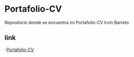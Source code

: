 # Portafolio-CV

Repositorio donde se encuentra mi Portafolio-CV  Irvin Barreto

## link
 -[Portafolio-CV](https://IrvinBarreto.github.io/Portafolio) 